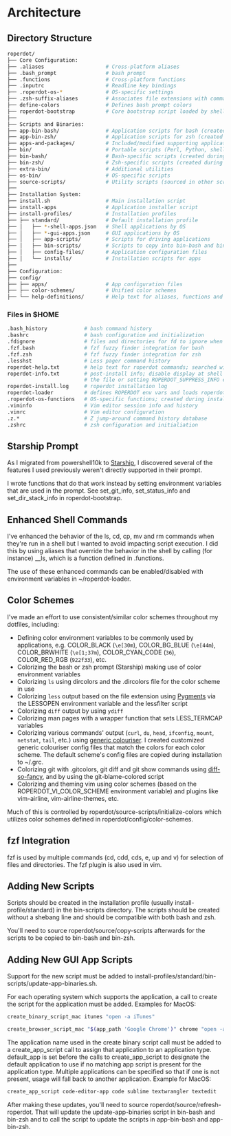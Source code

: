 # Architecture

## Directory Structure

```bash
roperdot/
├── Core Configuration:
├── .aliases                    # Cross-platform aliases
├── .bash_prompt                # bash prompt
├── .functions                  # Cross-platform functions
├── .inputrc                    # Readline key bindings
├── .roperdot-os-*              # OS-specific settings
├── .zsh-suffix-aliases         # Associates file extensions with commands in zsh
├── define-colors               # Defines bash prompt colors
├── roperdot-bootstrap          # Core bootstrap script loaded by shells
├── 
├── Scripts and Binaries:
├── app-bin-bash/               # Application scripts for bash (created during install)
├── app-bin-zsh/                # Application scripts for zsh (created during install)
├── apps-and-packages/          # Included/modified supporting applications
├── bin/                        # Portable scripts (Perl, Python, shell)
├── bin-bash/                   # Bash-specific scripts (created during install)
├── bin-zsh/                    # Zsh-specific scripts (created during install)
├── extra-bin/                  # Additional utilities
├── os-bin/                     # OS-specific scripts
├── source-scripts/             # Utility scripts (sourced in other scripts)
├── 
├── Installation System:
├── install.sh                  # Main installation script
├── install-apps                # Application installer script
├── install-profiles/           # Installation profiles
├── ├── standard/               # Default installation profile
├── │   ├── *-shell-apps.json   # Shell applications by OS
├── │   ├── *-gui-apps.json     # GUI applications by OS
├── │   ├── app-scripts/        # Scripts for driving applications
├── │   ├── bin-scripts/        # Scripts to copy into bin-bash and bin-zsh
├── │   ├── config-files/       # Application configuration files
├── │   └── installs/           # Installation scripts for apps
├── 
├── Configuration:
├── config/
├── ├── apps/                   # App configuration files
├── ├── color-schemes/          # Unified color schemes
├── └── help-definitions/       # Help text for aliases, functions and binaries
```

### Files in $HOME

```bash
.bash_history            # bash command history
.bashrc                  # bash configuration and initialization
.fdignore                # files and directories for fd to ignore when searching
.fzf.bash                # fzf fuzzy finder integration for bash
.fzf.zsh                 # fzf fuzzy finder integration for zsh
.lesshst                 # Less pager command history
roperdot-help.txt        # help text for roperdot commands; searched with help command
roperdot-info.txt        # post-install info; disable display at shell start by removing 
                         # the file or setting ROPERDOT_SUPPRESS_INFO env var to true
roperdot-install.log     # roperdot installation log
roperdot-loader          # defines ROPERDOT env vars and loads roperdot-bootstrap
.roperdot-os-functions   # OS-specific functions; created during installation
.viminfo                 # Vim editor session info and history
.vimrc                   # Vim editor configuration
.z.*                     # Z jump-around command history database
.zshrc                   # zsh configuration and initialiation
```

## Starship Prompt

As I migrated from powershell10k to [Starship](https://starship.rs/), I discovered several of the features I used previously weren't directly supported in their prompt.

I wrote functions that do that work instead by setting environment variables that are used in the prompt. See set_git_info, set_status_info and set_dir_stack_info in roperdot-bootstrap.

## Enhanced Shell Commands

I've enhanced the behavior of the ls, cd, cp, mv and rm commands when they're run in a shell but I wanted to avoid impacting script execution. I did this by using aliases that override the behavior in the shell by calling (for instance) __ls, which is a function defined in .functions.

The use of these enhanced commands can be enabled/disabled with environment variables in ~/roperdot-loader.

## Color Schemes

I've made an effort to use consistent/similar color schemes throughout my dotfiles, including:

- Defining color environment variables to be commonly used by applications, e.g. COLOR_BLACK (`\e[30m`), COLOR_BG_BLUE (`\e[44m`), COLOR_BRWHITE (`\e[1;37m`), COLOR_CYAN_CODE (`36`), COLOR_RED_RGB (`922f33`), etc.
- Colorizing the bash or zsh prompt (Starship) making use of color environment variables
- Colorizing `ls` using dircolors and the .dircolors file for the color scheme in use
- Colorizing `less` output based on the file extension using [Pygments](https://pygments.org/docs/cmdline/) via the LESSOPEN environment variable and the lessfilter script
- Colorizing `diff` output by using `ydiff`
- Colorizing man pages with a wrapper function that sets LESS_TERMCAP variables
- Colorizing various commands' output (`curl`, `du`, `head`, `ifconfig`, `mount`, `netstat`, `tail`, etc.) using [generic colouriser](https://github.com/garabik/grc). I created customized generic colouriser config files that match the colors for each color scheme. The default scheme's config files are copied during installation to ~/.grc.
- Colorizing git with .gitcolors, git diff and git show commands using [diff-so-fancy](https://github.com/so-fancy/diff-so-fancy), and by using the git-blame-colored script
- Colorizing and theming vim using color schemes (based on the ROPERDOT_VI_COLOR_SCHEME environment variable) and plugins like vim-airline, vim-airline-themes, etc.

Much of this is controlled by roperdot/source-scripts/initialize-colors which utilizes color schemes defined in roperdot/config/color-schemes.

## fzf Integration

fzf is used by multiple commands (cd, cdd, cds, e, up and v) for selection of files and directories. The fzf plugin is also used in vim.

## Adding New Scripts

Scripts should be created in the installation profile (usually install-profile/standard) in the bin-scripts directory. The scripts should be created without a shebang line and should be compatible with both bash and zsh.

You'll need to source roperdot/source/copy-scripts afterwards for the scripts to be copied to bin-bash and bin-zsh.

## Adding New GUI App Scripts

Support for the new script must be added to install-profiles/standard/bin-scripts/update-app-binaries.sh.

For each operating system which supports the application, a call to create the script for the application must be added. Examples for MacOS:

```bash
create_binary_script_mac itunes "open -a iTunes"

create_browser_script_mac "$(app_path 'Google Chrome')" chrome "open -a \"Google Chrome\""
```

The application name used in the create binary script call must be added to a create_app_script call to assign that application to an application type. default_app is set before the calls to create_app_script to designate the default application to use if no matching app script is present for the application type. Multiple applications can be specified so that if one is not present, usage will fall back to another application. Example for MacOS:

```bash
create_app_script code-editor-app code sublime textwrangler textedit
```

After making these updates, you'll need to source roperdot/source/refresh-roperdot. That will update the update-app-binaries script in bin-bash and bin-zsh and to call the script to update the scripts in app-bin-bash and app-bin-zsh.